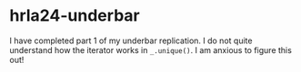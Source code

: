 # hrla24-underbar

I have completed part 1 of my underbar replication. I do not quite understand how the iterator works in `_.unique()`. I am anxious to figure this out!

